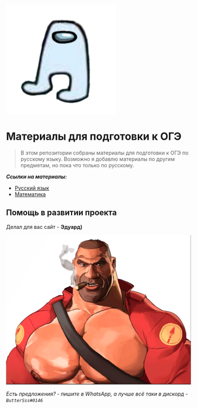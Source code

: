 ![Логотип](assets/logo.png)

# Материалы для подготовки к ОГЭ

> В этом репозитории собраны материалы для подготовки к ОГЭ по русскому языку.
> Возможно я добавлю материалы по другим предметам, но пока что только по русскому.

_**Ссылки на материалы:**_
- [Русский язык](https://ftl-sdamgia.ru/subjects/01/)
- [Математика](https://ftl-sdamgia.ru/subjects/02/)

## Помощь в развитии проекта

Делал для вас сайт - **Эдуард)**

![Помощь](assets/contributing.png)

_Есть предложения? - пишите в WhatsApp, а лучше всё таки в дискорд - `ButterSss#0146`_
